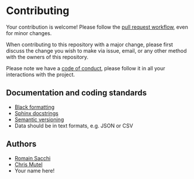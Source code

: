 # Contributing

Your contribution is welcome! Please follow the [pull request workflow](https://guides.github.com/introduction/flow/), even for minor changes.

When contributing to this repository with a major change, please first discuss the change you wish to make via issue, email, or any other method with the owners of this repository.

Please note we have a [code of conduct](https://github.com/romainsacchi/carculator/blob/master/CODE_OF_CONDUCT.md), please follow it in all your interactions with the project.

## Documentation and coding standards

* [Black formatting](https://black.readthedocs.io/en/stable/)
* [Sphinx docstrings](https://sphinx-rtd-tutorial.readthedocs.io/en/latest/docstrings.html)
* [Semantic versioning](http://semver.org/)
* Data should be in text formats, e.g. JSON or CSV

## Authors

* [Romain Sacchi](https://github.com/romainsacchi)
* [Chris Mutel](https://github.com/cmutel/)
* Your name here!
